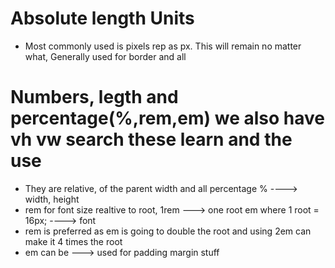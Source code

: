 # Absolute length Units

- Most commonly used is pixels rep as px. This will remain no matter what, Generally used for border and all

# Numbers, legth and percentage(%,rem,em) we also have vh vw search these learn and the use

- They are relative, of the parent width and all percentage % ----> width, height
- rem for font size realtive to root, 1rem ---> one root em where 1 root = 16px; ----> font
- rem is preferred as em is going to double the root and using 2em can make it 4 times the root
- em can be ---> used for padding margin stuff